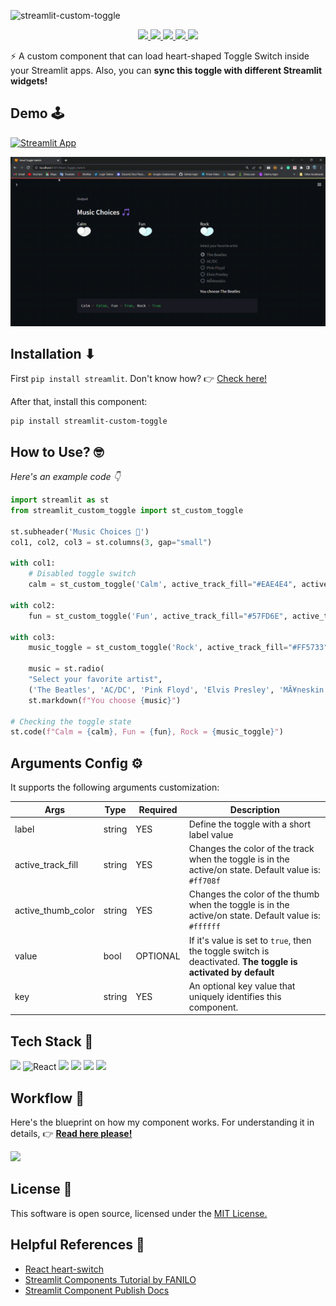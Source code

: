![streamlit-custom-toggle](https://socialify.git.ci/ShruAgarwal/streamlit-custom-toggle/image?description=1&font=Rokkitt&forks=1&language=1&logo=https%3A%2F%2Fimg.icons8.com%2Fplasticine%2F256%2Freact.png&name=1&owner=1&pattern=Charlie%20Brown&stargazers=1&theme=Light)



<p align="center">
 <a href="https://pypi.org/project/streamlit-custom-toggle/0.1.1/">
  <img src="https://img.shields.io/pypi/v/streamlit-custom-toggle?color=brightgreen" />
 </a>
 <a href="https://github.com/ShruAgarwal/streamlit-custom-toggle/">
  <img src="https://img.shields.io/github/last-commit/ShruAgarwal/streamlit-custom-toggle?style=flat&logo=git&color=purple" />
 </a>
 <a href="https://github.com/ShruAgarwal/streamlit-custom-toggle/blob/main/LICENSE">
  <img src="https://img.shields.io/badge/License-MIT-orange.svg" />
 </a>
 <a href="https://github.com/ShruAgarwal/streamlit-custom-toggle/">
  <img src="https://img.shields.io/github/languages/code-size/ShruAgarwal/streamlit-custom-toggle?logo=github&style=flat" />
 </a>
 <a href="https://pypi.org/project/streamlit-custom-toggle/">
  <img src="https://img.shields.io/pypi/dm/streamlit-custom-toggle?color=pink" />
 </a>
</p>

⚡ A custom component that can load heart-shaped Toggle Switch inside your Streamlit apps.  Also, you can **sync this toggle with different Streamlit widgets!**


## Demo 🕹
[![Streamlit App](https://static.streamlit.io/badges/streamlit_badge_black_white.svg)](https://shru-examples.streamlit.app/Heart_Toggle_Switch)


<p align="center">
  <img src="https://github.com/ShruAgarwal/streamlit-custom-toggle/blob/main/toggle_demo.gif"/>
</p>

## Installation ⬇

First `pip install streamlit`. Don't know how? 👉 [Check here!](https://30days.streamlit.app/?challenge=Day+1)

After that, install this component:

```
pip install streamlit-custom-toggle
```

## How to Use? 🤓

*Here's an example code 👇*

```python
import streamlit as st
from streamlit_custom_toggle import st_custom_toggle

st.subheader('Music Choices 🎵')
col1, col2, col3 = st.columns(3, gap="small")

with col1:
    # Disabled toggle switch
    calm = st_custom_toggle('Calm', active_track_fill="#EAE4E4", active_thumb_color="#EAE4E4", value="true", key="toggle1")

with col2:
    fun = st_custom_toggle('Fun', active_track_fill="#57FD6E", active_thumb_color="#EAE4E4", key="toggle2")

with col3:
    music_toggle = st_custom_toggle('Rock', active_track_fill="#FF5733", active_thumb_color="#900C3F", key="toggle3")
    
    music = st.radio(
    "Select your favorite artist",
    ('The Beatles', 'AC/DC', 'Pink Floyd', 'Elvis Presley', 'MÃ¥neskin'), disabled=music_toggle)
    st.markdown(f"You choose {music}")

# Checking the toggle state
st.code(f"Calm = {calm}, Fun = {fun}, Rock = {music_toggle}")
```


## Arguments Config ⚙
It supports the following arguments customization:

| Args                          | Type   | Required | Description                                                                                              |
| ----------------------------- | ------ | -------- | -------------------------------------------------------------------------------------------------------- |
| label                         | string |   YES    | Define the toggle with a short label value
| active_track_fill             | string |   YES    | Changes the color of the track when the toggle is in the active/on state. Default value is: `#ff708f`
| active_thumb_color            | string |   YES    | Changes the color of the thumb when the toggle is in the active/on state. Default value is: `#ffffff`
| value                         | bool   | OPTIONAL | If it's value is set to `true`, then the toggle switch is deactivated. **The toggle is activated by default**
| key                           | string |   YES    | An optional key value that uniquely identifies this component.


## Tech Stack 🧰
<p align="left">
 <img src="https://streamlit.io/images/brand/streamlit-mark-color.png" width="50" />
 <img src="https://img.icons8.com/plasticine/256/react.png" width="50" alt="React" />
 <img src="https://img.icons8.com/color/256/python.png" width="50" />
 <img src="https://img.icons8.com/color/256/typescript.png" width="50" />
 <img src="https://img.icons8.com/color/256/nodejs.png" width="50" />
 <img src="https://files.anaconda.com/production/resources/open-source/conda-artboard.svg" width="80" />
</p>


## Workflow 👀
Here's the blueprint on how my component works. For understanding it in details, 👉 **[Read here please!](https://shru.hashnode.dev/dont-let-those-bugs-slow-you-down#heading-final-code-blueprint)**

<img src="https://cdn.hashnode.com/res/hashnode/image/upload/v1677245116395/823a8c42-4ceb-4d9a-92e3-a02a3b72f240.png" />


## License 📝
This software is open source, licensed under the [MIT License.](https://github.com/ShruAgarwal/streamlit-custom-toggle/blob/main/LICENSE)

## Helpful References 🤩

- [React heart-switch](https://github.com/anatoliygatt/heart-switch)
- [Streamlit Components Tutorial by FANILO](https://streamlit-components-tutorial.netlify.app/)
- [Streamlit Component Publish Docs](https://docs.streamlit.io/library/components/publish)
